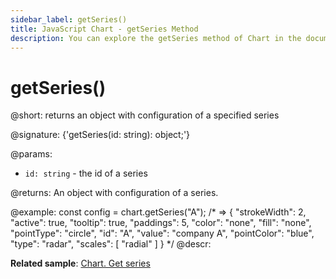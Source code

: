 ```yaml
---
sidebar_label: getSeries()
title: JavaScript Chart - getSeries Method 
description: You can explore the getSeries method of Chart in the documentation of the DHTMLX JavaScript UI library. Browse developer guides and API reference, try out code examples and live demos, and download a free 30-day evaluation version of DHTMLX Suite.
---
```


# getSeries()

@short: returns an object with configuration of a specified series

@signature: {'getSeries(id: string): object;'}

@params:
- `id: string` - the id of a series

@returns:
An object with configuration of a series.

@example:
const config = chart.getSeries("A");
/* => 
{
    "strokeWidth": 2, "active": true,
    "tooltip": true, "paddings": 5,
    "color": "none", "fill": "none",
    "pointType": "circle", "id": "A",
    "value": "company A", "pointColor": "blue",
    "type": "radar",
    "scales": [
        "radial"
    ]
}
*/
@descr:

**Related sample**: [Chart. Get series](https://snippet.dhtmlx.com/9jtscd9q)

[comment]: # (@related: chart/usage.md#getting-series-configuration)
